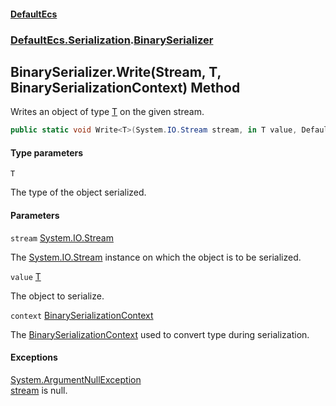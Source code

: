 #### [DefaultEcs](DefaultEcs.md 'DefaultEcs')
### [DefaultEcs.Serialization](DefaultEcs.md#DefaultEcs.Serialization 'DefaultEcs.Serialization').[BinarySerializer](BinarySerializer.md 'DefaultEcs.Serialization.BinarySerializer')

## BinarySerializer.Write<T>(Stream, T, BinarySerializationContext) Method

Writes an object of type [T](BinarySerializer.Write_T_(Stream,T,BinarySerializationContext).md#DefaultEcs.Serialization.BinarySerializer.Write_T_(System.IO.Stream,T,DefaultEcs.Serialization.BinarySerializationContext).T 'DefaultEcs.Serialization.BinarySerializer.Write<T>(System.IO.Stream, T, DefaultEcs.Serialization.BinarySerializationContext).T') on the given stream.

```csharp
public static void Write<T>(System.IO.Stream stream, in T value, DefaultEcs.Serialization.BinarySerializationContext context);
```
#### Type parameters

<a name='DefaultEcs.Serialization.BinarySerializer.Write_T_(System.IO.Stream,T,DefaultEcs.Serialization.BinarySerializationContext).T'></a>

`T`

The type of the object serialized.
#### Parameters

<a name='DefaultEcs.Serialization.BinarySerializer.Write_T_(System.IO.Stream,T,DefaultEcs.Serialization.BinarySerializationContext).stream'></a>

`stream` [System.IO.Stream](https://docs.microsoft.com/en-us/dotnet/api/System.IO.Stream 'System.IO.Stream')

The [System.IO.Stream](https://docs.microsoft.com/en-us/dotnet/api/System.IO.Stream 'System.IO.Stream') instance on which the object is to be serialized.

<a name='DefaultEcs.Serialization.BinarySerializer.Write_T_(System.IO.Stream,T,DefaultEcs.Serialization.BinarySerializationContext).value'></a>

`value` [T](BinarySerializer.Write_T_(Stream,T,BinarySerializationContext).md#DefaultEcs.Serialization.BinarySerializer.Write_T_(System.IO.Stream,T,DefaultEcs.Serialization.BinarySerializationContext).T 'DefaultEcs.Serialization.BinarySerializer.Write<T>(System.IO.Stream, T, DefaultEcs.Serialization.BinarySerializationContext).T')

The object to serialize.

<a name='DefaultEcs.Serialization.BinarySerializer.Write_T_(System.IO.Stream,T,DefaultEcs.Serialization.BinarySerializationContext).context'></a>

`context` [BinarySerializationContext](BinarySerializationContext.md 'DefaultEcs.Serialization.BinarySerializationContext')

The [BinarySerializationContext](BinarySerializationContext.md 'DefaultEcs.Serialization.BinarySerializationContext') used to convert type during serialization.

#### Exceptions

[System.ArgumentNullException](https://docs.microsoft.com/en-us/dotnet/api/System.ArgumentNullException 'System.ArgumentNullException')  
[stream](BinarySerializer.Write_T_(Stream,T,BinarySerializationContext).md#DefaultEcs.Serialization.BinarySerializer.Write_T_(System.IO.Stream,T,DefaultEcs.Serialization.BinarySerializationContext).stream 'DefaultEcs.Serialization.BinarySerializer.Write<T>(System.IO.Stream, T, DefaultEcs.Serialization.BinarySerializationContext).stream') is null.